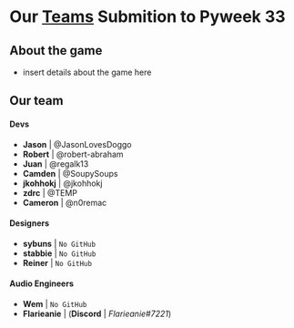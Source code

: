  # Our [Teams](https://www.pyweek.org/OURTEAMSURL) Submition to Pyweek 33

 ## About the game
- insert details about the game here


 ## Our team
 #### Devs
 - **Jason** | @JasonLovesDoggo  
 - **Robert** | @robert-abraham
 - **Juan** | @regalk13         
 - **Camden** | @SoupySoups    
 - **jkohhokj** | @jkohhokj 
 - **zdrc** | @TEMP
 - **Cameron** | @n0remac
 #### Designers 
 - **sybuns** | `No GitHub`
 - **stabbie** | `No GitHub`
 - **Reiner** | `No GitHub`
 #### Audio Engineers
 - **Wem** | `No GitHub`
 - **Flarieanie** | (**Discord** | _Flarieanie#7221_) 
